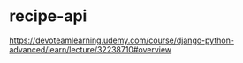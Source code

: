 # recipe-api
https://devoteamlearning.udemy.com/course/django-python-advanced/learn/lecture/32238710#overview
